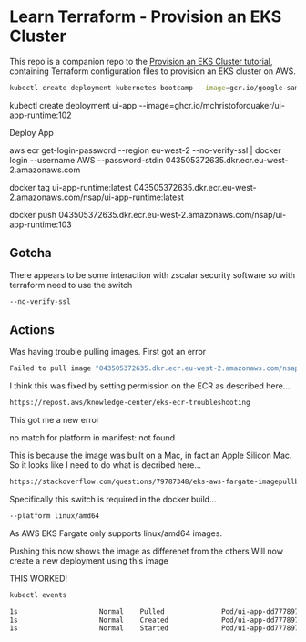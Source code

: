# Learn Terraform - Provision an EKS Cluster

This repo is a companion repo to the [Provision an EKS Cluster tutorial](https://developer.hashicorp.com/terraform/tutorials/kubernetes/eks), containing
Terraform configuration files to provision an EKS cluster on AWS.

```sh
kubectl create deployment kubernetes-bootcamp --image=gcr.io/google-samples/kubernetes-bootcamp:v1
```


kubectl create deployment ui-app --image=ghcr.io/mchristoforouaker/ui-app-runtime:102


Deploy App

aws ecr get-login-password --region eu-west-2 --no-verify-ssl | docker login --username AWS --password-stdin 043505372635.dkr.ecr.eu-west-2.amazonaws.com

docker tag ui-app-runtime:latest 043505372635.dkr.ecr.eu-west-2.amazonaws.com/nsap/ui-app-runtime:latest

docker push 043505372635.dkr.ecr.eu-west-2.amazonaws.com/nsap/ui-app-runtime:103

## Gotcha

There appears to be some interaction with zscalar security software so with terraform need to use the switch

```sh
--no-verify-ssl
```


## Actions

Was having trouble pulling images. First got an error 

```sh
Failed to pull image "043505372635.dkr.ecr.eu-west-2.amazonaws.com/nsap/ui-app-runtime:latest": rpc error: code = NotFound desc = failed to pull and unpack image "043505372635.dkr.ecr.eu-west-2.amazonaws.com/nsap/ui-app-runtime:latest": no match for platform in manifest: not found
```

I think this was fixed by setting permission on the ECR as described here...

```sh
https://repost.aws/knowledge-center/eks-ecr-troubleshooting
```

This got me a new error

no match for platform in manifest: not found

This is because the image was built on a Mac, in fact an Apple Silicon Mac.
So it looks like I need to do what is decribed here...

```sh
https://stackoverflow.com/questions/79787348/eks-aws-fargate-imagepullbackoff-due-to-no-match-for-platform-in-manifest-wh
```

Specifically this switch is required in the docker build...

```sh
--platform linux/amd64
```

As AWS EKS Fargate only supports linux/amd64 images.

Pushing this now shows the image as differenet from the others
Will now create a new deployment using this image

THIS WORKED!

```sh
kubectl events

1s                    Normal    Pulled              Pod/ui-app-dd777897b-v99p9     Successfully pulled image "043505372635.dkr.ecr.eu-west-2.amazonaws.com/nsap/ui-app-runtime:103" in 3.628s (3.628s including waiting)
1s                    Normal    Created             Pod/ui-app-dd777897b-v99p9     Created container: ui-app-runtime
1s                    Normal    Started             Pod/ui-app-dd777897b-v99p9     Started container ui-app-runtime
```
